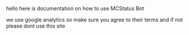 hello here is documentation on how to use MCStatus Bot 

we use google analytics so make sure you agree to their terms and if not please dont use this site
